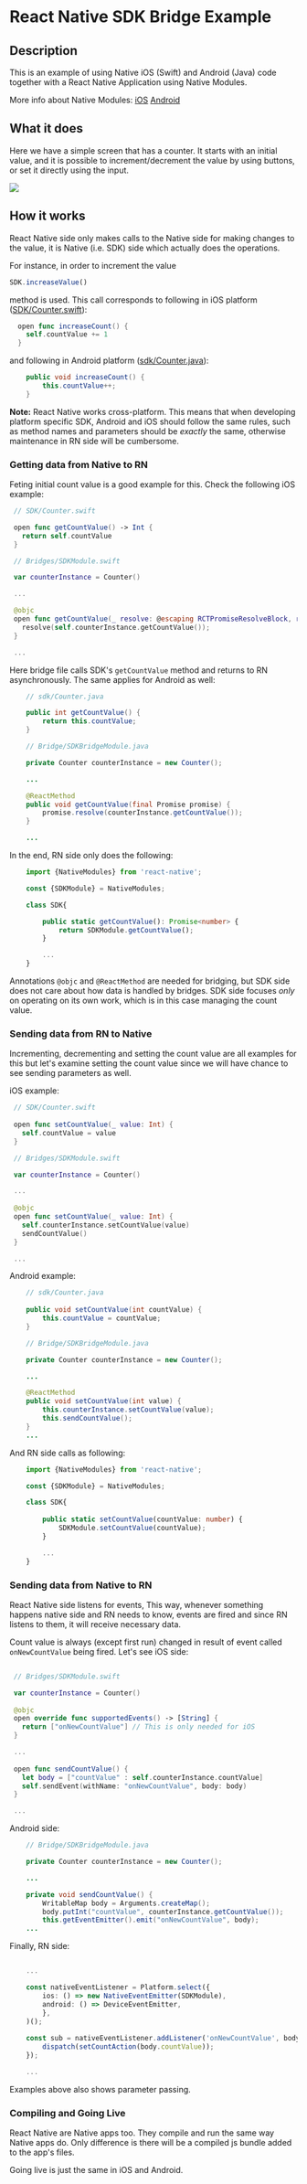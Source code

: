 React Native SDK Bridge Example
======================================================

## Description
This is an example of using Native iOS (Swift) and Android (Java) code together with a React
Native Application using Native Modules. 

More info about Native Modules: [iOS](https://reactnative.dev/docs/native-modules-ios) [Android](https://reactnative.dev/docs/native-modules-android)

## What it does

Here we have a simple screen that has a counter. It starts with an initial value, and it is
possible to increment/decrement the value by using buttons, or set it directly using the input.

![](screenshot.png)
 
## How it works

React Native side only makes calls to the Native side for making changes
to the value, it is Native (i.e. SDK) side which actually does the operations.

For instance, in order to increment the value
```javascript
SDK.increaseValue()
```
method is used. This call corresponds to following in iOS platform ([SDK/Counter.swift](ios/SDK/Counter.swift)):
```swift
  open func increaseCount() {
    self.countValue += 1
  }
```
and following in Android platform ([sdk/Counter.java](android/app/src/main/java/com/app/sdk/Counter.java)):
```java
    public void increaseCount() {
        this.countValue++;
    }
```

**Note:** React Native works cross-platform. This means that when developing
platform specific SDK, Android and iOS should follow the same rules, such as
method names and parameters should be _exactly_ the same, otherwise 
maintenance in RN side will be cumbersome.

### Getting data from Native to RN

Feting initial count value is a good example for this. Check the following iOS example:

 ```swift
  // SDK/Counter.swift

  open func getCountValue() -> Int {
    return self.countValue
  } 

  // Bridges/SDKModule.swift

  var counterInstance = Counter()

  ...

  @objc
  open func getCountValue(_ resolve: @escaping RCTPromiseResolveBlock, rejecter reject: @escaping RCTPromiseRejectBlock) {
    resolve(self.counterInstance.getCountValue());
  }

  ...
```
Here bridge file calls SDK's `getCountValue` method and returns to RN asynchronously.
The same applies for Android as well:

```java
    // sdk/Counter.java

    public int getCountValue() {
        return this.countValue;
    }

    // Bridge/SDKBridgeModule.java

    private Counter counterInstance = new Counter();

    ...

    @ReactMethod
    public void getCountValue(final Promise promise) {
        promise.resolve(counterInstance.getCountValue());
    }

    ...

``` 

In the end, RN side only does the following:
```typescript
    import {NativeModules} from 'react-native';

    const {SDKModule} = NativeModules;

    class SDK{

        public static getCountValue(): Promise<number> {
            return SDKModule.getCountValue();
        }

        ...
    }
```
Annotations `@objc` and `@ReactMethod` are needed for bridging, but SDK side
does not care about how data is handled by bridges. SDK side focuses *only*
on operating on its own work, which is in this case managing the count value.

### Sending data from RN to Native

Incrementing, decrementing and setting the count value are all examples 
for this but let's examine setting the count value since we will have
chance to see sending parameters as well.

iOS example:
 ```swift
  // SDK/Counter.swift
  
  open func setCountValue(_ value: Int) {
    self.countValue = value
  } 

  // Bridges/SDKModule.swift

  var counterInstance = Counter()

  ...
  
  @objc
  open func setCountValue(_ value: Int) {
    self.counterInstance.setCountValue(value)
    sendCountValue()
  }

  ...
```

Android example:
```java
    // sdk/Counter.java
    
    public void setCountValue(int countValue) {
        this.countValue = countValue;
    }

    // Bridge/SDKBridgeModule.java

    private Counter counterInstance = new Counter();

    ...

    @ReactMethod
    public void setCountValue(int value) {
        this.counterInstance.setCountValue(value);
        this.sendCountValue();
    }
    ...

```

And RN side calls as following:
```typescript
    import {NativeModules} from 'react-native';

    const {SDKModule} = NativeModules;

    class SDK{
        
        public static setCountValue(countValue: number) {
            SDKModule.setCountValue(countValue);
        }

        ...
    }
```

### Sending data from Native to RN

React Native side listens for events, This way, whenever something happens
native side and RN needs to know, events are fired and since RN listens
to them, it will receive necessary data. 

Count value is always (except first run) changed in result of event called `onNewCountValue` being fired.
Let's see iOS side:

 ```swift

  // Bridges/SDKModule.swift

  var counterInstance = Counter()
  
  @objc
  open override func supportedEvents() -> [String] {
    return ["onNewCountValue"] // This is only needed for iOS
  }

  ...
    
  open func sendCountValue() {
    let body = ["countValue" : self.counterInstance.countValue]
    self.sendEvent(withName: "onNewCountValue", body: body)
  }

  ...
```

Android side:
```java
    // Bridge/SDKBridgeModule.java

    private Counter counterInstance = new Counter();

    ...

    private void sendCountValue() {
        WritableMap body = Arguments.createMap();
        body.putInt("countValue", counterInstance.getCountValue());
        this.getEventEmitter().emit("onNewCountValue", body);
    ...

```

Finally, RN side:
```typescript

    ...

    const nativeEventListener = Platform.select({
        ios: () => new NativeEventEmitter(SDKModule),
        android: () => DeviceEventEmitter,
        },
    )();
    
    const sub = nativeEventListener.addListener('onNewCountValue', body => {
        dispatch(setCountAction(body.countValue));
    });

    ...
```
Examples above also shows parameter passing.

### Compiling and Going Live

React Native are Native apps too. They compile and run the same way 
Native apps do. Only difference is there will be a compiled js bundle added to
the app's files.

Going live is just the same in iOS and Android. 
